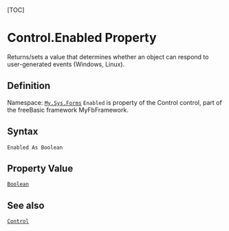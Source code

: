[TOC]
# Control.Enabled Property
Returns/sets a value that determines whether an object can respond to user-generated events (Windows, Linux).
## Definition
Namespace: [`My.Sys.Forms`](My.Sys.Forms.md)
`Enabled` is property of the Control control, part of the freeBasic framework MyFbFramework.
## Syntax
```freeBasic
Enabled As Boolean
```
## Property Value
[`Boolean`]("https://www.freebasic.net/wiki/KeyPgBoolean")
## See also
[`Control`](Control.md)
